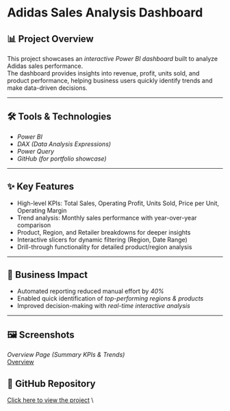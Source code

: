 # Adidas Sales Analysis Dashboard

## 📊 Project Overview
This project showcases an *interactive Power BI dashboard* built to analyze Adidas sales performance.  
The dashboard provides insights into revenue, profit, units sold, and product performance, helping business users quickly identify trends and make data-driven decisions.  

---

## 🛠 Tools & Technologies
- *Power BI*
- *DAX (Data Analysis Expressions)*
- *Power Query*
- *GitHub (for portfolio showcase)*

---

## ✨ Key Features
- High-level KPIs: Total Sales, Operating Profit, Units Sold, Price per Unit, Operating Margin  
- Trend analysis: Monthly sales performance with year-over-year comparison  
- Product, Region, and Retailer breakdowns for deeper insights  
- Interactive slicers for dynamic filtering (Region, Date Range)  
- Drill-through functionality for detailed product/region analysis  

---

## 📌 Business Impact
- Automated reporting reduced manual effort by *40%*  
- Enabled quick identification of *top-performing regions & products*  
- Improved decision-making with *real-time interactive analysis*  

---

## 🖼 Screenshots
*Overview Page (Summary KPIs & Trends)*  
[Overview](Screenshots/overview.png)

## 🔗 GitHub Repository
[Click here to view the project](https://github.com/yourusername/PowerBI-Adidas-Sales)
\
